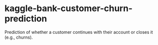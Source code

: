 # kaggle-bank-customer-churn-prediction
Prediction of  whether a customer continues with their account or closes it (e.g., churns).
